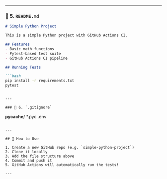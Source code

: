 
---

### 📖 5. `README.md`

```markdown
# Simple Python Project

This is a simple Python project with GitHub Actions CI.

## Features
- Basic math functions
- Pytest-based test suite
- GitHub Actions CI pipeline

## Running Tests

```bash
pip install -r requirements.txt
pytest
```
```

---

### 🧹 6. `.gitignore`

```
__pycache__/
*.pyc
.env
```

---

## 🚀 How to Use

1. Create a new GitHub repo (e.g. `simple-python-project`)
2. Clone it locally
3. Add the file structure above
4. Commit and push it
5. GitHub Actions will automatically run the tests!

---
